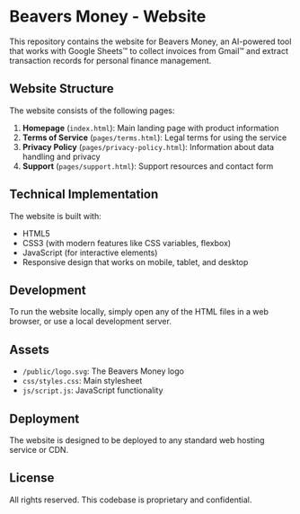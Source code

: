 # Beavers Money - Website

This repository contains the website for Beavers Money, an AI-powered tool that works with Google Sheets™ to collect invoices from Gmail™ and extract transaction records for personal finance management.

## Website Structure

The website consists of the following pages:

1. **Homepage** (`index.html`): Main landing page with product information
2. **Terms of Service** (`pages/terms.html`): Legal terms for using the service
3. **Privacy Policy** (`pages/privacy-policy.html`): Information about data handling and privacy
4. **Support** (`pages/support.html`): Support resources and contact form

## Technical Implementation

The website is built with:

- HTML5
- CSS3 (with modern features like CSS variables, flexbox)
- JavaScript (for interactive elements)
- Responsive design that works on mobile, tablet, and desktop

## Development

To run the website locally, simply open any of the HTML files in a web browser, or use a local development server.

## Assets

- `/public/logo.svg`: The Beavers Money logo
- `css/styles.css`: Main stylesheet
- `js/script.js`: JavaScript functionality

## Deployment

The website is designed to be deployed to any standard web hosting service or CDN.

## License

All rights reserved. This codebase is proprietary and confidential. 